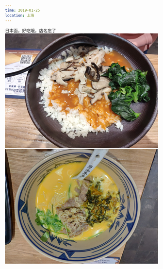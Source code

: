 ```yaml
---
time: 2019-01-25
location: 上海
---
```

日本面，好吃哦，店名忘了
![](/assets/images/tweets/20190125_1.jpg)
![](/assets/images/tweets/20190125_2.jpg)